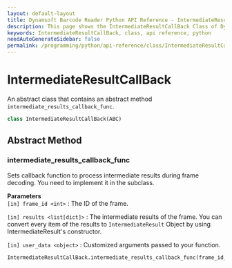 ```yaml
---
layout: default-layout
title: Dynamsoft Barcode Reader Python API Reference - IntermediateResultCallBack Class
description: This page shows the IntermediateResultCallBack Class of Dynamsoft Barcode Reader for Python SDK.
keywords: IntermediateResultCallBack, class, api reference, python
needAutoGenerateSidebar: false
permalink: /programming/python/api-reference/class/IntermediateResultCallBack.html
---
```



# IntermediateResultCallBack
An abstract class that contains an abstract method `intermediate_results_callback_func`.

```python
class IntermediateResultCallBack(ABC)
```  
    

## Abstract Method
  
### intermediate_results_callback_func

Sets callback function to process intermediate results during frame decoding. You need to implement it in the subclass. 

**Parameters**  
`[in] frame_id <int>` : The ID of the frame.
  
`[in] results <list[dict]>` : The intermediate results of the frame. You can convert every item of the results to `IntermediateResult` Object by using IntermediateResult's constructor.  
  
`[in] user_data <object>` : Customized arguments passed to your function.  
        

```python
IntermediateResultCallBack.intermediate_results_callback_func(frame_id, results, user_data)
```

